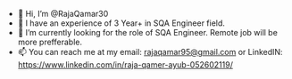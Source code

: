 - 👋 Hi, I’m @RajaQamar30
- 👀 I have an experience of 3 Year+ in SQA Engineer field.
- 🌱 I’m currently looking for the role of SQA Engineer. Remote job will be more prefferable.
- 📫 You can reach me at my email: rajaqamar95@gmail.com or LinkedIN: https://www.linkedin.com/in/raja-qamer-ayub-052602119/
 
<!---
RajaQamar30/RajaQamar30 is a ✨ special ✨ repository because its `README.md` (this file) appears on your GitHub profile.
You can click the Preview link to take a look at your changes.
--->

